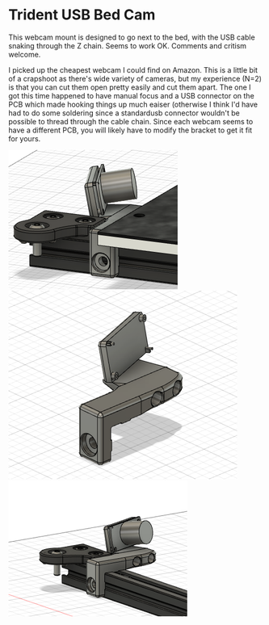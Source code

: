# Trident USB Bed Cam
This webcam mount is designed to go next to the bed, with the USB cable snaking through the Z chain.
Seems to work OK.  Comments and critism welcome.

I picked up the cheapest webcam I could find on Amazon.
This is a little bit of a crapshoot as there's wide variety of cameras, but my experience (N=2) is that you can cut them open pretty easily and cut them apart.
The one I got this time happened to have manual focus and a USB connector on the PCB which made hooking things up much eaiser (otherwise I think I'd have had to do some soldering since a standardusb connector wouldn't be possible to thread through the cable chain.
Since each webcam seems to have a different PCB, you will likely have to modify the bracket to get it fit for yours.

<img src="usbcameraall.png" size="60%">
<img src="usbcameraasm.png" size="60%">
<img src="usbcameranobed.png" size="60%">

